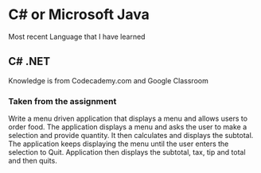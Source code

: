# C# or Microsoft Java

Most recent Language that I have learned

## C# .NET

Knowledge is from Codecademy.com and Google Classroom

### Taken from the assignment

Write a menu driven application that displays a menu and allows users to order food. The application displays a menu and asks the user to make a selection and provide quantity. It then calculates and displays the subtotal. The application keeps displaying the menu until the user enters the selection to Quit. Application then displays the subtotal, tax, tip and total and then quits.
